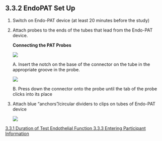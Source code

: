 ## 3.3.2 EndoPAT Set Up

1. Switch on Endo-PAT device (at least 20 minutes before the study)
2. Attach probes to the ends of the tubes that lead from the Endo-PAT device.

    **Connecting the PAT Probes**

    <div class="center">
      <img src=":images_path:/endf-03.png">
    </div>

    A. Insert the notch on the base of the connector on the tube in the appropriate groove in the
    probe.

    <div class="center">
      <img src=":images_path:/endf-04.png">
    </div>

    B. Press down the connector onto the probe until the tab of the probe clicks into its place

3. Attach blue “anchors”/circular dividers to clips on tubes of Endo-PAT device

    <div class="center">
      <img src=":images_path:/endf-05.png">
    </div>


<div class="center">
<div class="btn-group">
  <a href=":pages_path:/manuals/endothelial-function/3-03-01-duration-of-test.md" class="btn btn-default">
    <span class="glyphicon glyphicon-chevron-left"></span>
    3.3.1 Duration of Test
  </a>

  <a href=":pages_path:/manuals/endothelial-function" class="btn btn-default">
    <span class="glyphicon glyphicon-chevron-up"></span>
    Endothelial Function
  </a>

  <a href=":pages_path:/manuals/endothelial-function/3-03-03-entering-ppt-info.md" class="btn btn-success">
    3.3.3 Entering Participant Information
    <span class="glyphicon glyphicon-chevron-right"></span>
  </a>
</div>
</div>
